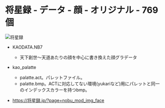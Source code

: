 # 将星録 - データ - 顔 - オリジナル - 769個

![将星録](https://img.shields.io/badge/将星録-with_PK-6479ff.svg)

- KAODATA.NB7
  - 天下創世～天道あたりの顔を中心に書き換えた顔グラデータ

- kao_palatte 
  - palatte.act。パレットファイル。
  - palatte.bmp。ACTに対応してない環境(yukariなど)用にパレットと同一のインデックスカラーを持つbmp。
  
- https://将星録.jp/?page=nobu_mod_img_face
